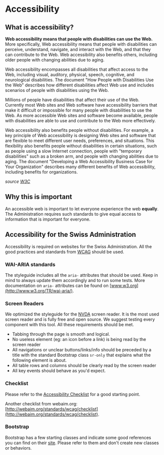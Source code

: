 # Accessibility

## What is accessibility?

**Web accessibility means that people with disabilities can use the Web.**
More specifically, Web accessibility means that people with disabilities can
perceive, understand, navigate, and interact with the Web, and that they can
contribute to the Web. Web accessibility also benefits others, including older
people with changing abilities due to aging.

Web accessibility encompasses all disabilities that affect access to the Web,
including visual, auditory, physical, speech, cognitive, and neurological
disabilities. The document "How People with Disabilities Use the Web"
describes how different disabilities affect Web use and includes scenarios of
people with disabilities using the Web.

Millions of people have disabilities that affect their use of the Web.
Currently most Web sites and Web software have accessibility barriers that
make it difficult or impossible for many people with disabilities to use the
Web. As more accessible Web sites and software become available, people with
disabilities are able to use and contribute to the Web more effectively.

Web accessibility also benefits people without disabilities. For example, a
key principle of Web accessibility is designing Web sites and software that
are flexible to meet different user needs, preferences, and situations. This
flexibility also benefits people without disabilities in certain situations,
such as people using a slow Internet connection, people with "temporary
disabilities" such as a broken arm, and people with changing abilities due to
aging. The document "Developing a Web Accessibility Business Case for Your
Organization" describes many different benefits of Web accessibility,
including benefits for organizations.

*source [W3C](http://www.w3.org/WAI/intro/accessibility.php)*

## Why this is important

An accessible web is important to let everyone experience the web **equally**.
The Administration requires such standards to give equal access to information
that is important for everyone.

## Accessibility for the Swiss Administration

Accessibility is required on websites for the Swiss Administration. All the
good practices and standards from [WCAG](http://www.w3.org/WAI/intro/wcag.php)
should be used. 

### WAI-ARIA standards

The styleguide includes all the `aria-` attributes that should be used. Keep
in mind to always update them accordingly and to run some tests.
More documentation on `aria-` attributes can be found on
[www.w3.org](http://www.w3.org/TR/wai-aria/).

### Screen Readers

We optimized the styleguide for the [NVDA](http://www.nvaccess.org/) screen
reader. It is the most used screen reader and is fully free and open source.
We suggest testing every component with this tool. All these requirements
should be met.

- Tabbing through the page is smooth and logical.
- No useless element (eg: an icon before a link) is being read by the screen
reader
- All navigations or unclear buttons/links/info should be preceded by a title
with the standard Bootstrap class `sr-only` that explains what the following
element is about. 
- All table rows and columns should be clearly read by the screen reader
- All key events should behave as you'd expect.


### Checklist

Please refer to the
[Accessibility Checklist](http://www.accessibility-checklist.ch/) for a good
starting point. 

Another checklist from webaim.org: [http://webaim.org/standards/wcag/checklist](http://webaim.org/standards/wcag/checklist).

### Bootstrap

Bootstrap has a few starting classes and indicate some good references you
can find on their
[site](http://getbootstrap.com/getting-started/#accessibility).
Please refer to them and don't create new classes or behaviors.
